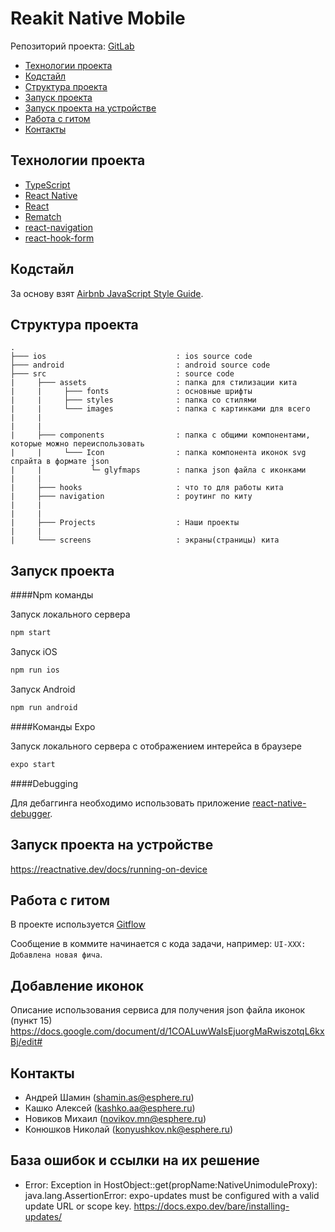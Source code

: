 # Reakit Native Mobile

Репозиторий проекта: [GitLab](http://git.esphere.local/ux/rnkit)

- [Технологии проекта](#Технологии-проекта)
- [Кодстайл](#Кодстайл)
- [Структура проекта](#Структура-проекта)
- [Запуск проекта](#Запуск-проекта)
- [Запуск проекта на устройстве](#Запуск-проекта-на-устройстве)
- [Работа с гитом](#Работа-с-гитом)
- [Контакты](#Контакты)


## Технологии проекта

- [TypeScript](https://www.typescriptlang.org/docs/handbook/typescript-in-5-minutes.html)
- [React Native](https://reactnative.dev/)
- [React](https://reactjs.org/docs/getting-started.html)
- [Rematch](https://github.com/rematch/rematch)
- [react-navigation](https://reactnavigation.org/)
- [react-hook-form](https://react-hook-form.com/)


## Кодстайл

За основу взят [Airbnb JavaScript Style Guide](https://github.com/airbnb/javascript#airbnb-javascript-style-guide-).


## Структура проекта

```
.
├─── ios                             : ios source code
├─── android                         : android source code
├─── src                             : source code
|     ├─── assets                    : папка для стилизации кита
|     |     ├─── fonts               : основные шрифты
|     |     ├─── styles              : папка со стилями
|     |     └─── images              : папка с картинками для всего
|     |
|     |
|     ├─── components                : папка с общими компонентами, которые можно переиспользовать
|     |     └─── Icon                : папка компонента иконок svg спрайта в формате json
|     |           └─ glyfmaps        : папка json файла с иконками
|     |
|     ├─── hooks                     : что то для работы кита
|     ├─── navigation                : роутинг по киту
|     |
|     |
|     ├─── Projects                  : Наши проекты
|     |
|     └─── screens                   : экраны(страницы) кита

```


## Запуск проекта

####Npm команды

Запуск локального сервера
```javascript
npm start
```

Запуск iOS

```javascript
npm run ios
```

Запуск Android

```javascript
npm run android
```

####Команды Expo

Запуск локального сервера с отображением интерейса в браузере
```javascript
expo start
```

####Debugging

Для дебаггинга необходимо использовать приложение [react-native-debugger](https://github.com/jhen0409/react-native-debugger).


## Запуск проекта на устройстве

https://reactnative.dev/docs/running-on-device


## Работа с гитом

В проекте используется [Gitflow](https://ru.atlassian.com/git/tutorials/comparing-workflows/gitflow-workflow)

Сообщение в коммите начинается с кода задачи, например: `UI-XXX: Добавлена новая фича`.

## Добавление иконок

Описание использования сервиса для получения json файла иконок (пункт 15)
https://docs.google.com/document/d/1COALuwWaIsEjuorgMaRwiszotqL6kxBj/edit#

## Контакты
- Андрей Шамин (shamin.as@esphere.ru)
- Кашко Алексей (kashko.aa@esphere.ru)
- Новиков Михаил (novikov.mn@esphere.ru)
- Конюшков Николай (konyushkov.nk@esphere.ru)

## База ошибок и ссылки на их решение
- Error: Exception in HostObject::get(propName:NativeUnimoduleProxy): java.lang.AssertionError: expo-updates must be configured with a valid update URL or scope key.
  https://docs.expo.dev/bare/installing-updates/
